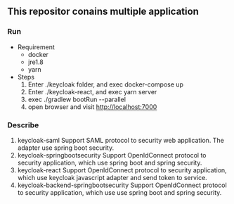 ## This repositor conains multiple application
### Run
* Requirement
    * docker
    * jre1.8
    * yarn
* Steps
    1. Enter ./keycloak folder, and exec docker-compose up
    2. Enter ./keycloak-react, and exec yarn server
    3. exec ./gradlew bootRun --parallel
    4. open browser and visit [http://localhost:7000](http://localhost:7000)
### Describe
1. keycloak-saml
    Support SAML protocol to security web application. The adapter use spring boot security.
2. keycloak-springbootsecurity
    Support OpenIdConnect protocol to security application, which use spring boot and spring security.
3. keycloak-react
    Support OpenIdConnect protocol to security application, which use keycloak javascript adapter and send token to service.
4. keycloak-backend-springbootsecurity
    Support OpenIdConnect protocol to security application, which use use spring boot and spring security.